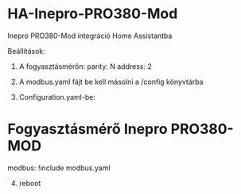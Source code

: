 # HA-Inepro-PRO380-Mod
Inepro PRO380-Mod integráció Home Assistantba

Beállítások:
1. A fogyasztásmérőn:
parity: N
address: 2

2. A modbus.yaml fájt be kell másolni a /config könyvtárba

3. Configuration.yaml-be:
# Fogyasztásmérő Inepro PRO380-MOD
modbus: !include modbus.yaml

4. reboot
